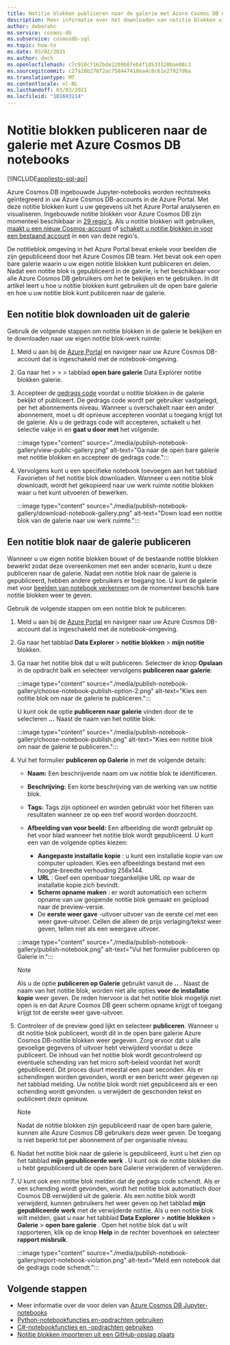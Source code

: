 ```yaml
---
title: Notitie blokken publiceren naar de galerie met Azure Cosmos DB notebooks
description: Meer informatie over het downloaden van notitie blokken uit de open bare galerie, het bewerken ervan en het publiceren van uw eigen notitie blokken in de galerie.
author: deborahc
ms.service: cosmos-db
ms.subservice: cosmosdb-sql
ms.topic: how-to
ms.date: 03/02/2021
ms.author: dech
ms.openlocfilehash: c7c910c7162bde2209b07eb4f1d533328bae08c3
ms.sourcegitcommit: c27a20b278f2ac758447418ea4c8c61e27927d6a
ms.translationtype: MT
ms.contentlocale: nl-NL
ms.lasthandoff: 03/03/2021
ms.locfileid: "101693214"
---
```

# <a name="publish-notebooks-to-the-azure-cosmos-db-notebook-gallery"></a>Notitie blokken publiceren naar de galerie met Azure Cosmos DB notebooks
[!INCLUDE[appliesto-sql-api](includes/appliesto-sql-api.md)]

Azure Cosmos DB ingebouwde Jupyter-notebooks worden rechtstreeks geïntegreerd in uw Azure Cosmos DB-accounts in de Azure Portal. Met deze notitie blokken kunt u uw gegevens uit het Azure Portal analyseren en visualiseren. Ingebouwde notitie blokken voor Azure Cosmos DB zijn momenteel beschikbaar in [29 regio's](#supported-regions). Als u notitie blokken wilt gebruiken, [maakt u een nieuw Cosmos-account](#create-a-new-cosmos-account) of [schakelt u notitie blokken in voor een bestaand account](#enable-notebooks-in-an-existing-cosmos-account) in een van deze regio's.

De notitieblok omgeving in het Azure Portal bevat enkele voor beelden die zijn gepubliceerd door het Azure Cosmos DB team. Het bevat ook een open bare galerie waarin u uw eigen notitie blokken kunt publiceren en delen. Nadat een notitie blok is gepubliceerd in de galerie, is het beschikbaar voor alle Azure Cosmos DB gebruikers om het te bekijken en te gebruiken. In dit artikel leert u hoe u notitie blokken kunt gebruiken uit de open bare galerie en hoe u uw notitie blok kunt publiceren naar de galerie.

## <a name="download-a-notebook-from-the-gallery"></a>Een notitie blok downloaden uit de galerie

Gebruik de volgende stappen om notitie blokken in de galerie te bekijken en te downloaden naar uw eigen notitie blok-werk ruimte:

1. Meld u aan bij de [Azure Portal](https://portal.azure.com/) en navigeer naar uw Azure Cosmos DB-account dat is ingeschakeld met de notebook-omgeving.

1. Ga naar het   >    >    >  tabblad **open bare galerie** Data Explorer notitie blokken galerie.

1. Accepteer de [gedrags code](https://azure.microsoft.com/support/legal/cosmos-db-public-gallery-code-of-conduct/)  voordat u notitie blokken in de galerie bekijkt of publiceert. De gedrags code wordt per gebruiker vastgelegd, per het abonnements niveau. Wanneer u overschakelt naar een ander abonnement, moet u dit opnieuw accepteren voordat u toegang krijgt tot de galerie. Als u de gedrags code wilt accepteren, schakelt u het selectie vakje in en **gaat u door met** het volgende:

   :::image type="content" source="./media/publish-notebook-gallery/view-public-gallery.png" alt-text="Ga naar de open bare galerie met notitie blokken en accepteer de gedrags code.":::

1. Vervolgens kunt u een specifieke notebook toevoegen aan het tabblad Favorieten of het notitie blok downloaden. Wanneer u een notitie blok downloadt, wordt het gekopieerd naar uw werk ruimte notitie blokken waar u het kunt uitvoeren of bewerken.

   :::image type="content" source="./media/publish-notebook-gallery/download-notebook-gallery.png" alt-text="Down load een notitie blok van de galerie naar uw werk ruimte.":::

## <a name="publish-a-notebook-to-the-gallery"></a>Een notitie blok naar de galerie publiceren

Wanneer u uw eigen notitie blokken bouwt of de bestaande notitie blokken bewerkt zodat deze overeenkomen met een ander scenario, kunt u deze publiceren naar de galerie. Nadat een notitie blok naar de galerie is gepubliceerd, hebben andere gebruikers er toegang toe. U kunt de galerie met voor [beelden van notebook verkennen](https://cosmos.azure.com/gallery.html) om de momenteel beschik bare notitie blokken weer te geven.

Gebruik de volgende stappen om een notitie blok te publiceren:

1. Meld u aan bij de [Azure Portal](https://portal.azure.com/) en navigeer naar uw Azure Cosmos DB-account dat is ingeschakeld met de notebook-omgeving.

1. Ga naar het tabblad **Data Explorer**  >  **notitie blokken**  >  **mijn notitie** blokken.

1. Ga naar het notitie blok dat u wilt publiceren. Selecteer de knop **Opslaan** in de opdracht balk en selecteer vervolgens **publiceren naar galerie**:

   :::image type="content" source="./media/publish-notebook-gallery/choose-notebook-publish-option-2.png" alt-text="Kies een notitie blok om naar de galerie te publiceren.":::

   U kunt ook de optie **publiceren naar galerie** vinden door de te selecteren **...** Naast de naam van het notitie blok:

   :::image type="content" source="./media/publish-notebook-gallery/choose-notebook-publish.png" alt-text="Kies een notitie blok om naar de galerie te publiceren.":::

1. Vul het formulier **publiceren op Galerie** in met de volgende details:

   * **Naam:** Een beschrijvende naam om uw notitie blok te identificeren.
   * **Beschrijving:**  Een korte beschrijving van de werking van uw notitie blok.
   * **Tags:** Tags zijn optioneel en worden gebruikt voor het filteren van resultaten wanneer ze op een tref woord worden doorzocht.
   * **Afbeelding van voor beeld:** Een afbeelding die wordt gebruikt op het voor blad wanneer het notitie blok wordt gepubliceerd. U kunt een van de volgende opties kiezen:

     * **Aangepaste installatie kopie** : u kunt een installatie kopie van uw computer uploaden. Kies een afbeeldings bestand met een hoogte-breedte verhouding 256x144.
     * **URL** : Geef een openbaar toegankelijke URL op waar de installatie kopie zich bevindt.
     * **Scherm opname maken** : er wordt automatisch een scherm opname van uw geopende notitie blok gemaakt en geüpload naar de preview-versie.
     * De **eerste weer gave** -uitvoer uitvoer van de eerste cel met een weer gave-uitvoer. Cellen die alleen de prijs verlaging/tekst weer geven, tellen niet als een weergave uitvoer.

   :::image type="content" source="./media/publish-notebook-gallery/publish-notebook.png" alt-text="Vul het formulier publiceren op Galerie in.":::

   > [!NOTE]
   > Als u de optie **publiceren op Galerie** gebruikt vanuit de **..** . Naast de naam van het notitie blok, worden niet alle opties **voor de installatie kopie** weer geven. De reden hiervoor is dat het notitie blok mogelijk niet open is en dat Azure Cosmos DB geen scherm opname krijgt of toegang krijgt tot de eerste weer gave-uitvoer.

1. Controleer of de preview goed lijkt en selecteer **publiceren**. Wanneer u dit notitie blok publiceert, wordt dit in de open bare galerie Azure Cosmos DB-notitie blokken weer gegeven. Zorg ervoor dat u alle gevoelige gegevens of uitvoer hebt verwijderd voordat u deze publiceert. De inhoud van het notitie blok wordt gecontroleerd op eventuele schending van het micro soft-beleid voordat het wordt gepubliceerd. Dit proces duurt meestal een paar seconden. Als er schendingen worden gevonden, wordt er een bericht weer gegeven op het tabblad melding. Uw notitie blok wordt niet gepubliceerd als er een schending wordt gevonden. u verwijdert de geschonden tekst en publiceert deze opnieuw.

   > [!NOTE]
   > Nadat de notitie blokken zijn gepubliceerd naar de open bare galerie, kunnen alle Azure Cosmos DB gebruikers deze weer geven. De toegang is niet beperkt tot per abonnement of per organisatie niveau.

1. Nadat het notitie blok naar de galerie is gepubliceerd, kunt u het zien op het tabblad **mijn gepubliceerde werk** . U kunt ook de notitie blokken die u hebt gepubliceerd uit de open bare Galerie verwijderen of verwijderen.

1. U kunt ook een notitie blok melden dat de gedrags code schendt. Als er een schending wordt gevonden, wordt het notitie blok automatisch door Cosmos DB verwijderd uit de galerie. Als een notitie blok wordt verwijderd, kunnen gebruikers het weer geven op het tabblad **mijn gepubliceerde werk** met de verwijderde notitie. Als u een notitie blok wilt melden, gaat u naar het tabblad **Data Explorer**  >  **notitie blokken**  >  **Galerie**  >  **open bare galerie** . Open het notitie blok dat u wilt rapporteren, klik op de knop **Help** in de rechter bovenhoek en selecteer **rapport misbruik**.

   :::image type="content" source="./media/publish-notebook-gallery/report-notebook-violation.png" alt-text="Meld een notebook dat de gedrags code schendt.":::

## <a name="next-steps"></a>Volgende stappen

* Meer informatie over de voor delen van [Azure Cosmos DB Jupyter-notebooks](cosmosdb-jupyter-notebooks.md)
* [Python-notebookfuncties en-opdrachten gebruiken](use-python-notebook-features-and-commands.md)
* [C#-notebookfuncties en -opdrachten gebruiken](use-csharp-notebook-features-and-commands.md)
* [Notitie blokken importeren uit een GitHub-opslag plaats](import-github-notebooks.md)
